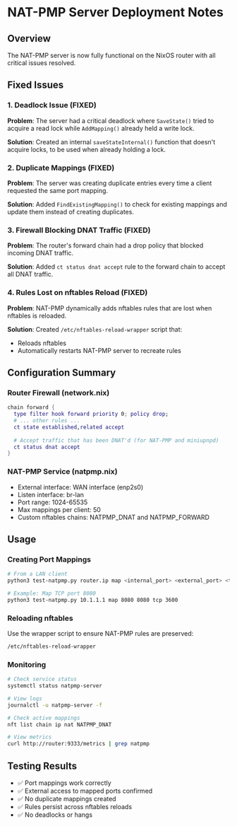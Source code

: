 # NAT-PMP Server Deployment Notes

## Overview
The NAT-PMP server is now fully functional on the NixOS router with all critical issues resolved.

## Fixed Issues

### 1. Deadlock Issue (FIXED)
**Problem**: The server had a critical deadlock where `SaveState()` tried to acquire a read lock while `AddMapping()` already held a write lock.

**Solution**: Created an internal `saveStateInternal()` function that doesn't acquire locks, to be used when already holding a lock.

### 2. Duplicate Mappings (FIXED)
**Problem**: The server was creating duplicate entries every time a client requested the same port mapping.

**Solution**: Added `FindExistingMapping()` to check for existing mappings and update them instead of creating duplicates.

### 3. Firewall Blocking DNAT Traffic (FIXED)
**Problem**: The router's forward chain had a drop policy that blocked incoming DNAT traffic.

**Solution**: Added `ct status dnat accept` rule to the forward chain to accept all DNAT traffic.

### 4. Rules Lost on nftables Reload (FIXED)
**Problem**: NAT-PMP dynamically adds nftables rules that are lost when nftables is reloaded.

**Solution**: Created `/etc/nftables-reload-wrapper` script that:
- Reloads nftables
- Automatically restarts NAT-PMP server to recreate rules

## Configuration Summary

### Router Firewall (network.nix)
```nix
chain forward {
  type filter hook forward priority 0; policy drop;
  # ... other rules ...
  ct state established,related accept
  
  # Accept traffic that has been DNAT'd (for NAT-PMP and miniupnpd)
  ct status dnat accept
}
```

### NAT-PMP Service (natpmp.nix)
- External interface: WAN interface (enp2s0)
- Listen interface: br-lan
- Port range: 1024-65535
- Max mappings per client: 50
- Custom nftables chains: NATPMP_DNAT and NATPMP_FORWARD

## Usage

### Creating Port Mappings
```bash
# From a LAN client
python3 test-natpmp.py router.ip map <internal_port> <external_port> <tcp|udp> <lifetime>

# Example: Map TCP port 8080
python3 test-natpmp.py 10.1.1.1 map 8080 8080 tcp 3600
```

### Reloading nftables
Use the wrapper script to ensure NAT-PMP rules are preserved:
```bash
/etc/nftables-reload-wrapper
```

### Monitoring
```bash
# Check service status
systemctl status natpmp-server

# View logs
journalctl -u natpmp-server -f

# Check active mappings
nft list chain ip nat NATPMP_DNAT

# View metrics
curl http://router:9333/metrics | grep natpmp
```

## Testing Results
- ✅ Port mappings work correctly
- ✅ External access to mapped ports confirmed
- ✅ No duplicate mappings created
- ✅ Rules persist across nftables reloads
- ✅ No deadlocks or hangs
